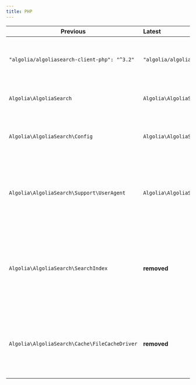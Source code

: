 ```yaml
---
title: PHP
---
```


| Previous                                      | Latest                                             | Description                                                                                                                                                                                                                                          |
|-----------------------------------------------|:---------------------------------------------------|:-----------------------------------------------------------------------------------------------------------------------------------------------------------------------------------------------------------------------------------------------------|
| `"algolia/algoliasearch-client-php": "^3.2"`  | `"algolia/algoliasearch-client-php": "^4.0"`       | **During the beta phase**, the clients are available under the package 4.x.x-alpha , you can find a full list [here](https://packagist.org/packages/algolia/algoliasearch-client-php).                                                               |
| `Algolia\AlgoliaSearch`                       | `Algolia\AlgoliaSearch\Api`                        | Exported clients have now the namespace suffixed by `Api`.                                                                                                                                                                                           |
| `Algolia\AlgoliaSearch\Config`                | `Algolia\AlgoliaSearch\Configuration`              | Configuration classes are now located in a `Configuration` directory (instead of `Config` before).                                                                                                                                                   |
| `Algolia\AlgoliaSearch\Support\UserAgent`     | `Algolia\AlgoliaSearch\Support\AlgoliaAgent`       | `UserAgent` class has been renamed to `AlgoliaAgent` for consistency across client languages (`addCustomUserAgent` method also became `addAlgoliaAgent`).                                                                                            |
| `Algolia\AlgoliaSearch\SearchIndex`           | **removed**                                        | Since the method `initIndex` doesn't exist anymore, we decided to merge the `SearchIndex` class inside the `SearchClient` one, now all the methods related to search endpoints are located there.                                                    |
| `Algolia\AlgoliaSearch\Cache\FileCacheDriver` | **removed**                                        | This implementation of the `CacheInterface` is not available anymore in the Client. If you feel the need for it, [please open an issue](https://github.com/algolia/api-clients-automation/issues/new?assignees=&labels=&template=Feature_request.md) |
